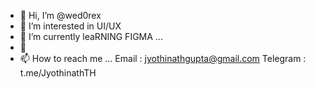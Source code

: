 - 👋 Hi, I’m @wed0rex
- 👀 I’m interested in UI/UX
- 🌱 I’m currently leaRNING FIGMA ...
- 💞️ 
- 📫 How to reach me ...
   Email : jyothinathgupta@gmail.com
   Telegram : t.me/JyothinathTH

